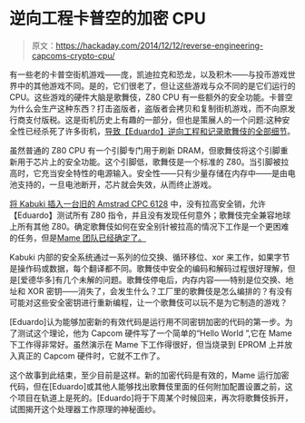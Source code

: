 # 逆向工程卡普空的加密 CPU

> 原文：<https://hackaday.com/2014/12/12/reverse-engineering-capcoms-crypto-cpu/>

有一些老的卡普空街机游戏——庞，凯迪拉克和恐龙，以及积木——与投币游戏世界中的其他游戏不同。是的，它们很老了，但让这些游戏与众不同的是它们运行的 CPU。这些游戏的硬件大脑是歌舞伎，Z80 CPU 有一些额外的安全功能。卡普空为什么会生产这种东西？打击盗版者，盗版者会拷贝和复制街机游戏，而不向原发行商支付版税。这是街机历史上有趣的一部分，但也是策展人的一个问题:这种安全性已经杀死了许多街机，[导致【Eduardo】逆向工程和记录歌舞伎的全部细节](http://arcadehacker.blogspot.com/2014/11/capcom-kabuki-cpu-intro.html)。

虽然普通的 Z80 CPU 有一个引脚专门用于刷新 DRAM，但歌舞伎将这个引脚重新用于芯片上的安全功能。这个引脚低，歌舞伎是一个标准的 Z80。当引脚被拉高时，它充当安全特性的电源输入。安全性——只有少量存储在内存中——是由电池支持的，一旦电池断开，芯片就会失效，从而终止游戏。

[将 Kabuki 插入一台旧的 Amstrad CPC 6128](http://arcadehacker.blogspot.com.es/2014/11/capcom-kabuki-cpu-part-1.html) 中，没有拉高安全销，允许【Eduardo】测试所有 Z80 指令，并且没有发现任何意外；歌舞伎完全兼容地球上所有其他 Z80。确定歌舞伎如何在安全别针被拉高的情况下工作是一个更困难的任务，但是[Mame 团队已经确定了。](https://github.com/mamedev/mame/blob/master/src/mame/machine/kabuki.c)

Kabuki 内部的安全系统通过一系列的位交换、循环移位、xor 来工作，如果字节是操作码或数据，每个翻译都不同。歌舞伎中安全的编码和解码过程很好理解，但是[爱德华多]有几个未解的问题。歌舞伎停电后，内存内容——特别是位交换、地址和 XOR 密钥——消失了，会发生什么？工厂里的歌舞伎是怎么编排的？有没有可能对这些安全密钥进行重新编程，让一个歌舞伎可以玩不是为它制造的游戏？

[Eduardo]认为能够加密新的有效代码是运行用不同密钥加密的代码的第一步。为了测试这个理论，他为 Capcom 硬件写了一个简单的“Hello World ”,它在 Mame 下工作得非常好。虽然演示在 Mame 下工作得很好，但当烧录到 EPROM 上并放入真正的 Capcom 硬件时，它就不工作了。

这个故事到此结束，至少目前是这样。新的加密代码是有效的，Mame 运行加密代码，但在[Eduardo]或其他人能够找出歌舞伎里面的任何附加配置设置之前，这个项目在轨道上是死的。[Eduardo]将于下周某个时候回来，再次将歌舞伎拆开，试图揭开这个处理器工作原理的神秘面纱。
